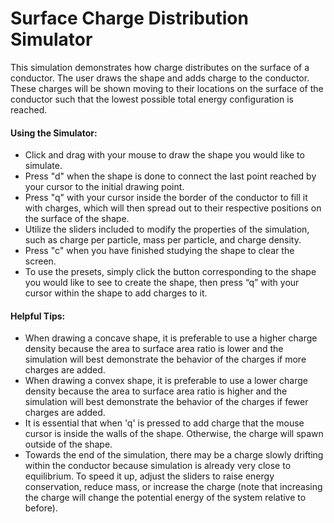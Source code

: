 # Surface Charge Distribution Simulator
This simulation demonstrates how charge distributes on the surface of a conductor. The user draws the shape and adds charge to the conductor. These charges will be shown moving to their locations on the surface of the conductor such that the lowest possible total energy configuration is reached. 

#### Using the Simulator:
- Click and drag with your mouse to draw the shape you would like to simulate.
- Press "d" when the shape is done to connect the last point reached by your cursor to the initial drawing point.
- Press "q" with your cursor inside the border of the conductor to fill it with charges, which will then spread out to their respective positions on the surface of the shape.
- Utilize the sliders included to modify the properties of the simulation, such as charge per particle, mass per particle, and charge density.
- Press "c" when you have finished studying the shape to clear the screen.
- To use the presets, simply click the button corresponding to the shape you would like to see to create the shape, then press “q” with your cursor within the shape to add charges to it.

#### Helpful Tips:
- When drawing a concave shape, it is preferable to use a higher charge density because the area to surface area ratio is lower and the simulation will best demonstrate the behavior of the charges if more charges are added.
- When drawing a convex shape, it is preferable to use a lower charge density because the area to surface area ratio is higher and the simulation will best demonstrate the behavior of the charges if fewer charges are added. 
- It is essential that when 'q' is pressed to add charge that the mouse cursor is inside the walls of the shape. Otherwise, the charge will spawn outside of the shape.
- Towards the end of the simulation, there may be a charge slowly drifting within the conductor because simulation is already very close to equilibrium. To speed it up, adjust the sliders to raise energy conservation, reduce mass, or increase the charge (note that increasing the charge will change the potential energy of the system relative to before).